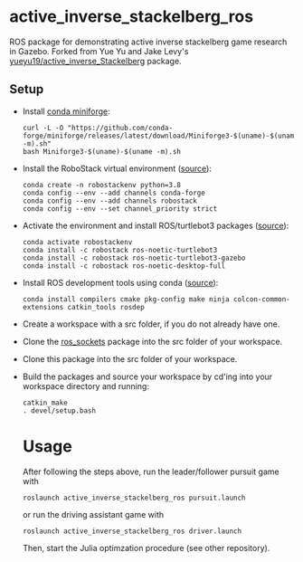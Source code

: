 # active_inverse_stackelberg_ros

ROS package for demonstrating active inverse stackelberg game research in Gazebo. Forked from Yue Yu and Jake Levy's [yueyu19/active_inverse_Stackelberg](https://github.com/yueyu19/active_inverse_Stackelberg) package. 

## Setup
- Install [conda miniforge](https://github.com/conda-forge/miniforge?tab=readme-ov-file#install):

      curl -L -O "https://github.com/conda-forge/miniforge/releases/latest/download/Miniforge3-$(uname)-$(uname -m).sh"
      bash Miniforge3-$(uname)-$(uname -m).sh

- Install the RoboStack virtual environment ([source](https://answers.ros.org/question/386611/robostack-turtlebot3-teleop/)):

      conda create -n robostackenv python=3.8
      conda config --env --add channels conda-forge
      conda config --env --add channels robostack
      conda config --env --set channel_priority strict

- Activate the environment and install ROS/turtlebot3 packages ([source](https://answers.ros.org/question/386611/robostack-turtlebot3-teleop/)):

      conda activate robostackenv
      conda install -c robostack ros-noetic-turtlebot3
      conda install -c robostack ros-noetic-turtlebot3-gazebo
      conda install -c robostack ros-noetic-desktop-full

- Install ROS development tools using conda ([source](https://robostack.github.io/GettingStarted.html)):

      conda install compilers cmake pkg-config make ninja colcon-common-extensions catkin_tools rosdep

- Create a workspace with a src folder, if you do not already have one.
- Clone the [ros_sockets](https://github.com/CLeARoboticsLab/ros_sockets) package into the src folder of your workspace.
- Clone this package into the src folder of your workspace.
- Build the packages and source your workspace by cd'ing into your workspace directory and running:
 
      catkin_make
      . devel/setup.bash

  # Usage
  After following the steps above, run the leader/follower pursuit game with

      roslaunch active_inverse_stackelberg_ros pursuit.launch

  or run the driving assistant game with

      roslaunch active_inverse_stackelberg_ros driver.launch
 
  Then, start the Julia optimzation procedure (see other repository). 
